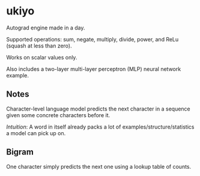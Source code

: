 # ukiyo

Autograd engine made in a day.

Supported operations: sum, negate, multiply, divide, power, and ReLu (squash at
less than zero).

Works on scalar values only.

Also includes a two-layer multi-layer perceptron (MLP) neural network example.

## Notes

Character-level language model predicts the next character in a sequence given
some concrete characters before it.

_Intuition_: A word in itself already packs a lot of
examples/structure/statistics a model can pick up on.

## Bigram

One character simply predicts the next one using a lookup table of counts.

